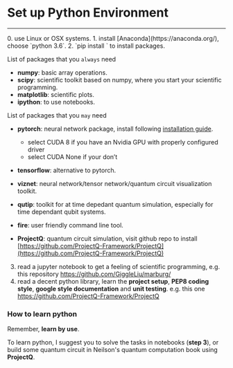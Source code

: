 # Set up Python Environment
<hr>
0. use Linux or OSX systems.
1. install [Anaconda](https://anaconda.org/), choose `python 3.6`.
2. `pip install <package-name>` to install packages.

List of packages that you `always` need
    
* **numpy**: basic array operations.
* **scipy**: scientific toolkit based on numpy, where you start your scientific programming.
* **matplotlib**: scientific plots.
* **ipython**: to use notebooks.

List of packages that you `may` need

* **pytorch**: neural network package, install following [installation guide](http://pytorch.org/).

    * select CUDA 8 if you have an Nvidia GPU with properly configured driver
    * select CUDA None if your don’t

* **tensorflow**: alternative to pytorch.
* **viznet**: neural network/tensor network/quantum circuit visualization toolkit.
* **qutip**: toolkit for at time depedant quantum simulation, especially for time dependant qubit systems.
* **fire**: user friendly command line tool.
* **ProjectQ**: quantum circuit simulation, visit github repo to install [https://github.com/ProjectQ-Framework/ProjectQ](https://github.com/ProjectQ-Framework/ProjectQ)

3. read a jupyter notebook to get a feeling of scientific programming, e.g. this repository https://github.com/GiggleLiu/marburg/
4. read a decent python library, learn the **project setup**, **PEP8 coding style**, **google style documentation** and **unit testing**.
e.g. this one https://github.com/ProjectQ-Framework/ProjectQ

### How to learn python
Remember, **learn by use**.

To learn python, I suggest you to solve the tasks in notebooks (**step 3**),
or build some quantum circuit in Neilson's quantum computation book using **ProjectQ**.
